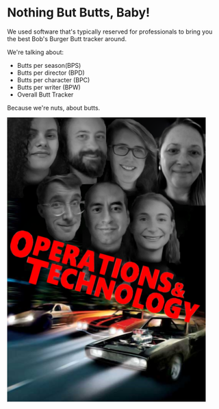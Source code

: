# Nothing But Butts, Baby!

We used software that's typically reserved for professionals to bring you the best Bob's Burger Butt tracker around.

We're talking about:

- Butts per season(BPS)
- Butts per director (BPD)
- Butts per character (BPC)
- Butts per writer (BPW)
- Overall Butt Tracker

Because we're nuts, about butts.

![Peanut Gallery](/assets/ops-tech.png)
